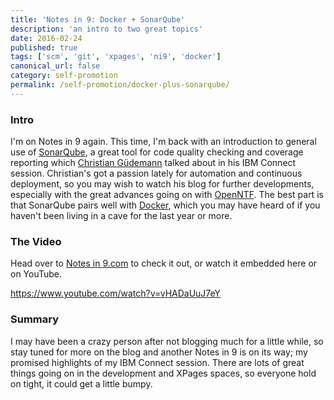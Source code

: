 ```yaml
---
title: 'Notes in 9: Docker + SonarQube'
description: 'an intro to two great topics'
date: 2016-02-24
published: true
tags: ['scm', 'git', 'xpages', 'ni9', 'docker']
canonical_url: false
category: self-promotion
permalink: /self-promotion/docker-plus-sonarqube/
---
```


### Intro

I'm on Notes in 9 again. This time, I'm back with an introduction to general use of [SonarQube](https://www.sonarqube.org/), a great tool for code quality checking and coverage reporting which [Christian Güdemann](https://guedebyte.wordpress.com/) talked about in his IBM Connect session. Christian's got a passion lately for automation and continuous deployment, so you may wish to watch his blog for further developments, especially with the great advances going on with [OpenNTF](https://openntf.org/). The best part is that SonarQube pairs well with [Docker](https://www.docker.com/), which you may have heard of if you haven't been living in a cave for the last year or more.

### The Video

Head over to [Notes in 9.com](https://www.notesin9.com/2016/02/24/notes-in-9-189-introduction-to-sonarqube-with-a-side-of-docker/) to check it out, or watch it embedded here or on YouTube.

https://www.youtube.com/watch?v=vHADaUuJ7eY

### Summary

I may have been a crazy person after not blogging much for a little while, so stay tuned for more on the blog and another Notes in 9 is on its way; my promised highlights of my IBM Connect session. There are lots of great things going on in the development and XPages spaces, so everyone hold on tight, it could get a little bumpy.

